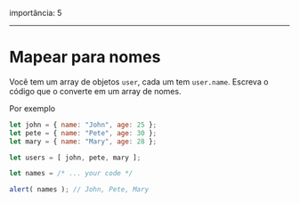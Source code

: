 importância: 5

---

# Mapear para nomes

Você tem um array de objetos `user`, cada um tem `user.name`. Escreva o código que o converte em um array de nomes.

Por exemplo

```js no-beautify
let john = { name: "John", age: 25 };
let pete = { name: "Pete", age: 30 };
let mary = { name: "Mary", age: 28 };

let users = [ john, pete, mary ];

let names = /* ... your code */

alert( names ); // John, Pete, Mary
```

